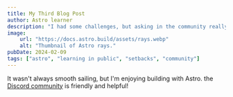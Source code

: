```yaml
---
title: My Third Blog Post
author: Astro learner
description: "I had some challenges, but asking in the community really helped!"
image: 
    url: "https://docs.astro.build/assets/rays.webp"
    alt: "Thumbnail of Astro rays."
pubDate: 2024-02-09
tags: ["astro", "learning in public", "setbacks", "community"]
---
```


It wasn't always smooth sailing, but I'm enjoying building with Astro. the [Discord community](https://astro.build/chat) is friendly and helpful!